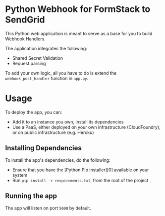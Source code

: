 Python Webhook for FormStack to SendGrid
=========================

This Python web application is meant to serve as a base for you to build Webhook Handlers.

The application integrates the following:

  + Shared Secret Validation
  + Request parsing

To add your own logic, all you have to do is extend the `webhook_post_handler` function in `app.py`.


Usage
=====

To deploy the app, you can:

   + Add it to an instance you own, install its dependencies
   + Use a PaaS, either deployed on your own infrastructure (CloudFoundry), or on public infrastructure (e.g. Heroku)


Installing Dependencies
-----------------------

To install the app's dependencies, do the following:

  + Ensure that you have the [Python Pip installer][0] available on your system
  + Run `pip install -r requirements.txt`, from the root of the project



Running the app
---------------

The app will listen on port `5000` by default.
